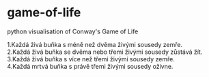 # game-of-life
python visualisation of Conway's Game of Life

1.Každá živá buňka s méně než dvěma živými sousedy zemře. </br>
2.Každá živá buňka se dvěma nebo třemi živými sousedy zůstává žít.</br>
3.Každá živá buňka s více než třemi živými sousedy zemře.</br>
4.Každá mrtvá buňka s právě třemi živými sousedy oživne.</br>
